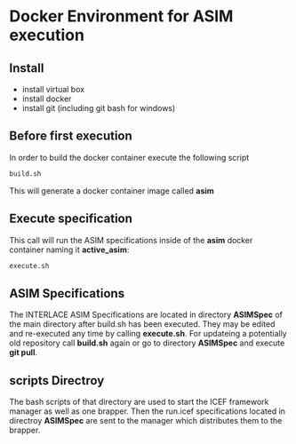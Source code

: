 # Docker Environment for ASIM execution

## Install

  * install virtual box
  * install docker
  * install git (including git bash for windows)

## Before first execution

In order to build the docker container execute the following script

```bash
build.sh
```

This will generate a docker container image called **asim**

## Execute specification

This call will run the ASIM specifications inside of the **asim** docker container naming it **active_asim**:

```bash
execute.sh
```

## ASIM Specifications

The INTERLACE ASIM Specifications are located in directory **ASIMSpec** of the main directory after build.sh has been executed. They may be edited and re-executed any time by calling **execute.sh**. For updateing a potentially old repository call **build.sh** again or go to directory **ASIMSpec** and execute **git pull**.

## scripts Directroy

The bash scripts of that directory are used to start the ICEF framework manager as well as one brapper. Then the run.icef specifications located in directroy **ASIMSpec** are sent to the manager which distributes them to the brapper.  
